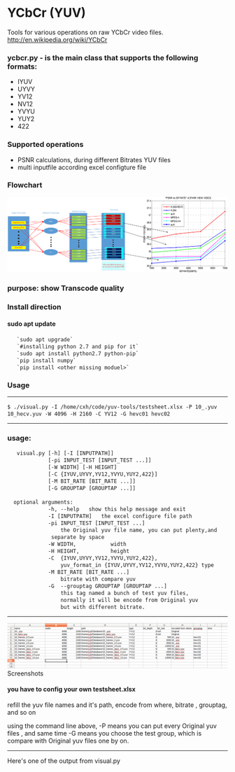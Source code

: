 YCbCr (YUV)
===========

Tools for various operations on raw YCbCr video files.
http://en.wikipedia.org/wiki/YCbCr

### ycbcr.py - is the main class that supports the following formats:

* IYUV
* UYVY
* YV12
* NV12
* YVYU
* YUY2
* 422

### **Supported operations**
* PSNR calculations, during different Bitrates YUV files
* multi inputfile according excel configture file

### **Flowchart**
![flow](FlowChart.png)
### **purpose**: show Transcode quality 

### **Install direction**
#### sudo apt update
       `sudo apt upgrade`
       `#installing python 2.7 and pip for it`
       `sudo apt install python2.7 python-pip`
       `pip install numpy`
       `pip install <other missing moduel>`

### Usage
-----
	$ ./visual.py -I /home/cxh/code/yuv-tools/testsheet.xlsx -P 10_.yuv 10_hecv.yuv -W 4096 -H 2160 -C YV12 -G hevc01 hevc02

-----

### **usage:** 
       visual.py [-h] [-I [INPUTPATH]] 
                 [-pi INPUT_TEST [INPUT_TEST ...]]
                 [-W WIDTH] [-H HEIGHT]
                 [-C {IYUV,UYVY,YV12,YVYU,YUY2,422}]
                 [-M BIT_RATE [BIT_RATE ...]]
                 [-G GROUPTAP [GROUPTAP ...]]

      optional arguments:
                 -h, --help   show this help message and exit
                 -I [INPUTPATH]   the excel configure file path
                 -pi INPUT_TEST [INPUT_TEST ...]
                     the Original yuv file name, you can put plenty,and
                  separate by space
                 -W WIDTH,           width
                 -H HEIGHT,          height
                 -C  {IYUV,UYVY,YV12,YVYU,YUY2,422}, 
                     yuv_format_in {IYUV,UYVY,YV12,YVYU,YUY2,422} type
                 -M BIT_RATE [BIT_RATE ...]
                     bitrate with compare yuv
                 -G  --grouptag GROUPTAP [GROUPTAP ...]
                     this tag named a bunch of test yuv files,
                     normally it will be encode from Original yuv
                     but with different bitrate.
-----
![configure](configure.png)
Screenshots

#### you have to config your own testsheet.xlsx

refill the yuv file names and it's path, encode from where, bitrate  , grouptag, and so on

using the command line above, -P means you can put every Original yuv files , and same time -G means you choose the test group, which is compare with Original yuv files one by on.

-----------

Here's one of the output from visual.py

